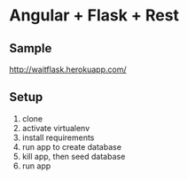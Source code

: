 # Angular + Flask + Rest

## Sample

http://waitflask.herokuapp.com/

## Setup

1. clone
1. activate virtualenv
1. install requirements
1. run app to create database
1. kill app, then seed database
1. run app